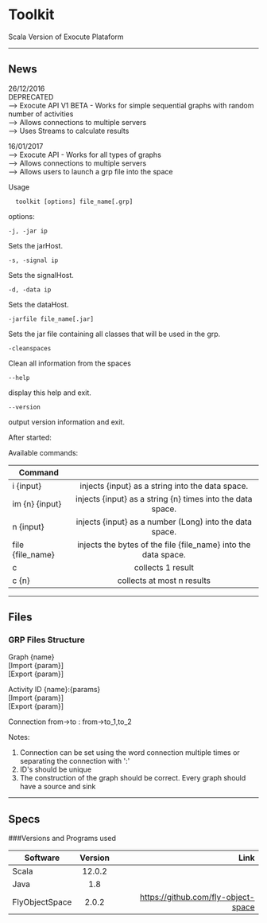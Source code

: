 # Toolkit

Scala Version of Exocute Plataform 

-------------------------------------------------------------------------------

## News 

26/12/2016 <br />
DEPRECATED <br />
--> Exocute API V1 BETA - Works for simple sequential graphs with random number of activities<br />
--> Allows connections to multiple servers<br />
--> Uses Streams to calculate results<br />


16/01/2017 <br />
--> Exocute API - Works for all types of graphs<br />
--> Allows connections to multiple servers<br />
--> Allows users to launch a grp file into the space <br />

Usage <br />

```
  toolkit [options] file_name[.grp]
```

options:<br />
```
-j, -jar ip
```
  Sets the jarHost.<br />
  ```
-s, -signal ip
```
  Sets the signalHost.<br />
  ```
-d, -data ip
```
  Sets the dataHost.<br />
  ```
-jarfile file_name[.jar]
```
  Sets the jar file containing all classes that will be used in the grp.<br />
  ```
-cleanspaces
```
  Clean all information from the spaces<br />
  ```
--help
```
  display this help and exit.<br />
  ```
--version
```
  output version information and exit.<br />
  
After started:<br />

Available commands:<br />

| Command          |               | 
| -----------------|:-------------:|
| i {input}        | injects {input} as a string into the data space. |
| im {n} {input}   | injects {input} as a string {n} times into the data space. |
| n {input}        | injects {input} as a number (Long) into the data space. |
| file {file_name} | injects the bytes of the file {file_name} into the data space. |
| c                | collects 1 result |  
| c {n}            | collects at most n results |  


  
  

-------------------------------------------------------------------------------

## Files

### GRP Files Structure
Graph {name}<br />
[Import {param}]<br />
[Export {param}]<br />

Activity ID {name}:{params}   
[Import {param}]              
[Export {param}]              

Connection from->to : from->to_1,to_2 

Notes: <br />
1) Connection can be set using the word connection multiple times or separating the connection with ':'<br />
2) ID's should be unique<br />
3) The construction of the graph should be correct. Every graph should have a source and sink<br />

-------------------------------------------------------------------------------

## Specs

###Versions and Programs used 

 
| Software       | Version       | Link                                   |
| ---------------|:-------------:| --------------------------------------:|
| Scala          | 12.0.2        |                                        |
| Java           | 1.8           |                                        |
| FlyObjectSpace | 2.0.2      |  https://github.com/fly-object-space   |

